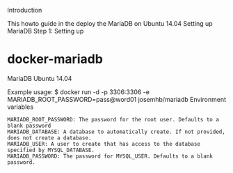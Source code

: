 Introduction

This howto guide in the deploy the MariaDB on Ubuntu 14.04
Setting up MariaDB
Step 1: Setting up
# docker-mariadb
MariaDB Ubuntu 14.04

Example usage:
$ docker run -d -p 3306:3306 -e MARIADB_ROOT_PASSWORD=pass@word01 josemhb/mariadb
Environment variables

    MARIADB_ROOT_PASSWORD: The password for the root user. Defaults to a blank password
    MARIADB_DATABASE: A database to automatically create. If not provided, does not create a database.
    MARIADB_USER: A user to create that has access to the database specified by MYSQL_DATABASE.
    MARIADB_PASSWORD: The password for MYSQL_USER. Defaults to a blank password.


